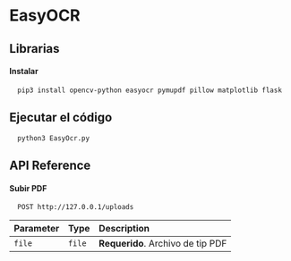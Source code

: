 
# EasyOCR


## Librarias


#### Instalar

```
  pip3 install opencv-python easyocr pymupdf pillow matplotlib flask
```
## Ejecutar el código


```
  python3 EasyOcr.py
```
## API Reference

#### Subir PDF

```http
  POST http://127.0.0.1/uploads
```

| Parameter | Type     | Description                |
| :-------- | :------- | :------------------------- |
| `file` | `file` | **Requerido**. Archivo de tip PDF |


